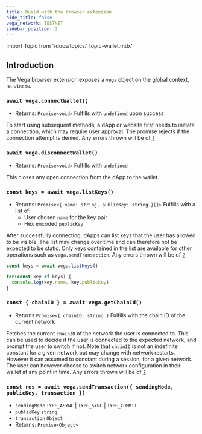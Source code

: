 ```yaml
---
title: Build with the browser extension
hide_title: false
vega_network: TESTNET
sidebar_position: 2
---
```

import Topic from '/docs/topics/_topic-wallet.mdx'

<Topic />

## Introduction

The Vega browser extension exposes a `vega` object on the global context,
ie. `window`.

### `await vega.connectWallet()`

- Returns: `Promise<void>` Fulfills with `undefined` upon success

To start using subsequent methods, a dApp or website first needs to initiate
a connection, which may require user approval. The promise rejects if the
connection attempt is denied. Any errors thrown will be of [`?`](#?)

### `await vega.disconnectWallet()`

- Returns: `Promise<void>` Fulfills with `undefined`

This closes any open connection from the dApp to the wallet.

### `const keys = await vega.listKeys()`

- Returns: `Promise<{ name: string, publicKey: string }[]>` Fulfills with a list of:
    * User chosen `name` for the key pair
    * Hex encoded `publicKey`

After successfully connecting, dApps can list keys that the user has allowed to
be visible. The list may change over time and can therefore not be expected to
be static. Only keys contained in the list are available for other operations 
such as `vega.sendTransaction`.
Any errors thrown will be of [`?`](#?)

```js
const keys = await vega.listKeys()

for(const key of keys) {
  console.log(key.name, key.publicKey)
}
```

### `const { chainID } = await vega.getChainId()`

- Returns `Promise<{ chainID: string }` Fulfills with the chain ID of the current network

Fetches the current `chainID` of the network the user is connected to. This
can be used to decide if the user is connected to the expected network,
and prompt the user to switch if not.
Note that `chainID` is not an indefinite constant for a given network but may 
change with network restarts. However it can assumed to constant during a session,
for a given network. The user can however choose to switch network
configuration in their wallet at any point in time.
Any errors thrown will be of [`?`](#?)

### `const res = await vega.sendTransaction({ sendingMode, publicKey, transaction })`

- `sendingMode` `TYPE_ASYNC` | `TYPE_SYNC` | `TYPE_COMMIT`
- `publicKey` `string`
- `transaction` `Object`
- Returns: `Promise<Object>`



